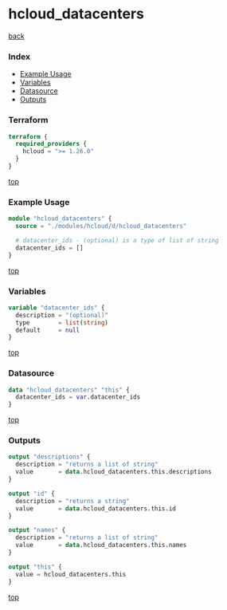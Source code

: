 # hcloud_datacenters

[back](../hcloud.md)

### Index

- [Example Usage](#example-usage)
- [Variables](#variables)
- [Datasource](#datasource)
- [Outputs](#outputs)

### Terraform

```terraform
terraform {
  required_providers {
    hcloud = ">= 1.26.0"
  }
}
```

[top](#index)

### Example Usage

```terraform
module "hcloud_datacenters" {
  source = "./modules/hcloud/d/hcloud_datacenters"

  # datacenter_ids - (optional) is a type of list of string
  datacenter_ids = []
}
```

[top](#index)

### Variables

```terraform
variable "datacenter_ids" {
  description = "(optional)"
  type        = list(string)
  default     = null
}
```

[top](#index)

### Datasource

```terraform
data "hcloud_datacenters" "this" {
  datacenter_ids = var.datacenter_ids
}
```

[top](#index)

### Outputs

```terraform
output "descriptions" {
  description = "returns a list of string"
  value       = data.hcloud_datacenters.this.descriptions
}

output "id" {
  description = "returns a string"
  value       = data.hcloud_datacenters.this.id
}

output "names" {
  description = "returns a list of string"
  value       = data.hcloud_datacenters.this.names
}

output "this" {
  value = hcloud_datacenters.this
}
```

[top](#index)